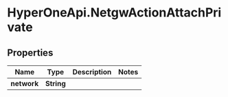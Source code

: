 # HyperOneApi.NetgwActionAttachPrivate

## Properties
Name | Type | Description | Notes
------------ | ------------- | ------------- | -------------
**network** | **String** |  | 


